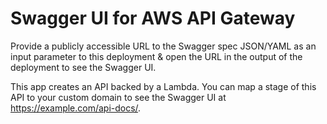 # Swagger UI for AWS API Gateway

Provide a publicly accessible URL to the Swagger spec JSON/YAML as an input parameter to this deployment & open the URL in the output of the deployment to see the Swagger UI.

This app creates an API backed by a Lambda. You can map a stage of this API to your custom domain to see the Swagger UI at https://example.com/api-docs/.
